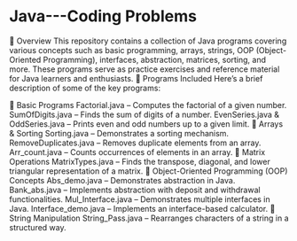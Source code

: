 # Java---Coding Problems
📌 Overview
This repository contains a collection of Java programs covering various concepts such as basic programming, arrays, strings, OOP (Object-Oriented Programming), interfaces, abstraction, matrices, sorting, and more. These programs serve as practice exercises and reference material for Java learners and enthusiasts.
📂 Programs Included
Here’s a brief description of some of the key programs:

🔹 Basic Programs
Factorial.java – Computes the factorial of a given number.
SumOfDigits.java – Finds the sum of digits of a number.
EvenSeries.java & OddSeries.java – Prints even and odd numbers up to a given limit.
🔹 Arrays & Sorting
Sorting.java – Demonstrates a sorting mechanism.
RemoveDuplicates.java – Removes duplicate elements from an array.
Arr_count.java – Counts occurrences of elements in an array.
🔹 Matrix Operations
MatrixTypes.java – Finds the transpose, diagonal, and lower triangular representation of a matrix.
🔹 Object-Oriented Programming (OOP) Concepts
Abs_demo.java – Demonstrates abstraction in Java.
Bank_abs.java – Implements abstraction with deposit and withdrawal functionalities.
Mul_Interface.java – Demonstrates multiple interfaces in Java.
Interface_demo.java – Implements an interface-based calculator.
🔹 String Manipulation
String_Pass.java – Rearranges characters of a string in a structured way.
